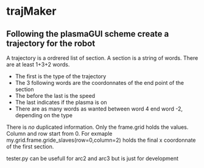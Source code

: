 # trajMaker
Following the plasmaGUI scheme create a trajectory for the robot
-------------------------------------------------------------------------------
A trajectory is a ordrered list of section.
A section is a string of words. There are at least 1+3+2 words.
- The first is the type of the trajectory
- The 3 following words are the coordonnates of the end point of the section
- The before the last is the speed
- The last indicates if the plasma is on
- There are as many words as wanted between word 4 end word -2, depending on the type

  
There is *no* duplicated information. Only the frame.grid holds the values.
Column and row start from 0. For exmaple my.grid.frame.gride_slaves(row=0,column=2)
holds the final x coordonnate of the first section.

tester.py can be usefull for arc2 and arc3 but is just for development
